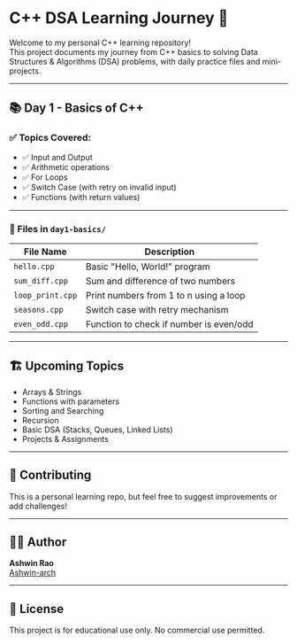 # C++ DSA Learning Journey 🚀

Welcome to my personal C++ learning repository!  
This project documents my journey from C++ basics to solving Data Structures & Algorithms (DSA) problems, with daily practice files and mini-projects.

---

## 📚 Day 1 - Basics of C++

### ✅ Topics Covered:
- ✅ Input and Output
- ✅ Arithmetic operations
- ✅ For Loops
- ✅ Switch Case (with retry on invalid input)
- ✅ Functions (with return values)

---

### 📂 Files in `day1-basics/`

| File Name       | Description                              |
|----------------|------------------------------------------|
| `hello.cpp`     | Basic "Hello, World!" program            |
| `sum_diff.cpp`  | Sum and difference of two numbers        |
| `loop_print.cpp`| Print numbers from 1 to n using a loop   |
| `seasons.cpp`   | Switch case with retry mechanism         |
| `even_odd.cpp`  | Function to check if number is even/odd  |

---

## 🏗️ Upcoming Topics
- Arrays & Strings
- Functions with parameters
- Sorting and Searching
- Recursion
- Basic DSA (Stacks, Queues, Linked Lists)
- Projects & Assignments

---

## 🤝 Contributing

This is a personal learning repo, but feel free to suggest improvements or add challenges!

---

## 🧑‍💻 Author

**Ashwin Rao**  
[Ashwin-arch](https://github.com/Ashwin-arch)

---

## 📌 License

This project is for educational use only. No commercial use permitted.

